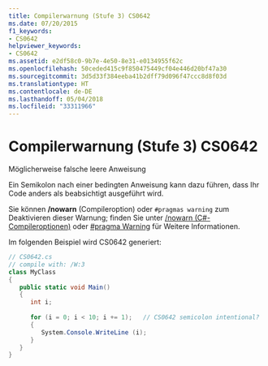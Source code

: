 ```yaml
---
title: Compilerwarnung (Stufe 3) CS0642
ms.date: 07/20/2015
f1_keywords:
- CS0642
helpviewer_keywords:
- CS0642
ms.assetid: e2df58c0-9b7e-4e50-8e31-e0134955f62c
ms.openlocfilehash: 50ceded415c9f850475449cf04e446d20bf47a30
ms.sourcegitcommit: 3d5d33f384eeba41b2dff79d096f47ccc8d8f03d
ms.translationtype: HT
ms.contentlocale: de-DE
ms.lasthandoff: 05/04/2018
ms.locfileid: "33311966"
---
```

# <a name="compiler-warning-level-3-cs0642"></a>Compilerwarnung (Stufe 3) CS0642
Möglicherweise falsche leere Anweisung  
  
 Ein Semikolon nach einer bedingten Anweisung kann dazu führen, dass Ihr Code anders als beabsichtigt ausgeführt wird.  
  
 Sie können **/nowarn** (Compileroption) oder `#pragmas warning` zum Deaktivieren dieser Warnung; finden Sie unter [/nowarn (C#-Compileroptionen)](../../csharp/language-reference/compiler-options/nowarn-compiler-option.md) oder [#pragma Warning](../../csharp/language-reference/preprocessor-directives/preprocessor-pragma-warning.md) für Weitere Informationen.  
  
 Im folgenden Beispiel wird CS0642 generiert:  
  
```csharp  
// CS0642.cs  
// compile with: /W:3  
class MyClass  
{  
   public static void Main()  
   {  
      int i;  
  
      for (i = 0; i < 10; i += 1);   // CS0642 semicolon intentional?  
      {  
         System.Console.WriteLine (i);  
      }  
   }  
}  
```
